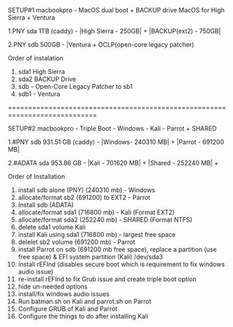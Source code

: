 SETUP#1 macbookpro - MacOS dual boot + BACKUP drive
MacOS for High Sierra + Ventura

1.PNY sda 1TB (caddy) - |High Sierra - 250GB| + |BACKUP(ext2) - 750GB| 

2.PNY sdb 500GB - |Ventura + OCLP(open-core legacy patcher)

Order of instalation
1. sda1 High Sierra
2. sda2 BACKUP Drive
3. sdb - Open-Core Legacy Patcher to sb1
4. sdb1 - Ventura
   

============================================================================


SETUP#2 macbookpro - Triple Boot - Windows - Kali - Parrot + SHARED

1.#PNY sdb 931.51 GB (caddy) - |Windows- 240310 MB| + |Parrot - 691200 MB| 

2.#ADATA sda 953.86 GB - |Kali - 701620 MB| + |Shared - 252240 MB| + 

Order of Installation
1. install sdb alone (PNY) (240310 mb) - Windows
2. allocate/format sb2 (691200) to EXT2 - Parrot
3. Install sdb (ADATA)  
4. allocate/format sda1 (716800 mb) - Kali (Format EXT2)
5. allocate/format sda2 (252240 mb) - SHARED (Format NTFS)
6. delete sda1 volume Kali
7. install Kali using sda1 (716800 mb) - largest free space
8. delelet sb2 volume (691200 mb) - Parrot
9. install Parrot on sdb (691200 mb free space), replace a partition (use free space) & EFI system partition (Kali) /dev/sda3
10. install rEFInd (disables secure boot which is requirement to fix windows audio issue)
11. re-install rEFInd to fix Grub issue and create triple boot option
12. hide un-needed options
13. install/fix windows audio issues
14. Run batman.sh on Kali and parrot.sh on Parrot
15. Configure GRUB of Kali and Parrot
16. Configure the things to do after installing Kali
